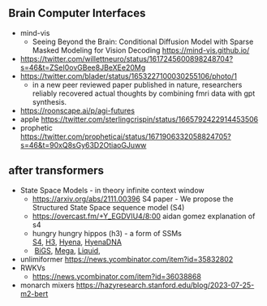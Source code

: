 ## Brain Computer Interfaces
- mind-vis 
	- Seeing Beyond the Brain: Conditional Diffusion Model with Sparse Masked Modeling for Vision Decoding https://mind-vis.github.io/
- https://twitter.com/willettneuro/status/1617245600898248704?s=46&t=ZSeI0ovGBee8JBeXEe20Mg
- https://twitter.com/blader/status/1653227100030255106/photo/1
	- in a new peer reviewed paper published in nature, researchers reliably recovered actual thoughts by combining fmri data with gpt synthesis.
- https://roonscape.ai/p/agi-futures
- apple https://twitter.com/sterlingcrispin/status/1665792422914453506
- prophetic https://twitter.com/propheticai/status/1671906332058824705?s=46&t=90xQ8sGy63D2OtiaoGJuww

## after transformers

- State Space Models - in theory infinite context window
	- https://arxiv.org/abs/2111.00396 S4 paper - We propose the Structured State Space sequence model (S4)
	- https://overcast.fm/+Y_EGDVIU4/8:00 aidan gomez explanation of s4
	- hungry hungry hippos (h3) - a form of SSMs [S4](https://arxiv.org/abs/2111.00396), [H3](https://arxiv.org/abs/2212.14052), [Hyena](https://arxiv.org/abs/2302.10866), [HyenaDNA](https://arxiv.org/abs/2306.15794)
	-  [BiGS](https://arxiv.org/abs/2212.10544), [Mega](https://arxiv.org/abs/2209.10655), [Liquid](https://arxiv.org/abs/2209.12951),
- unlimiformer https://news.ycombinator.com/item?id=35832802 
- RWKVs
	- https://news.ycombinator.com/item?id=36038868
- monarch mixers https://hazyresearch.stanford.edu/blog/2023-07-25-m2-bert